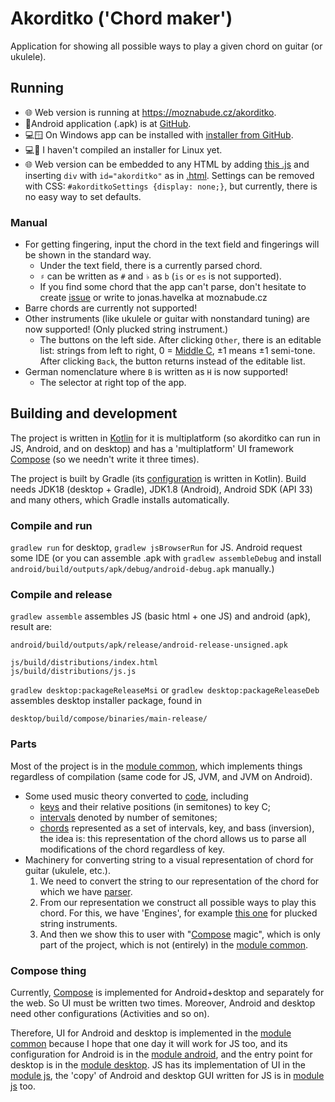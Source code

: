 # Akorditko ('Chord maker')
Application for showing all possible ways to play a given chord on guitar (or ukulele).

## Running
- 🌐 Web version is running at <https://moznabude.cz/akorditko>.
- 📱Android application (.apk) is at [GitHub](https://github.com/JoHavel/akorditko/releases/download/v1.0.0/akorditko.apk).
- 💻🪟 On Windows app can be installed with [installer from GitHub](https://github.com/JoHavel/akorditko/releases/download/v1.0.0/Akorditko-1.0.0.msi).
- 💻🐧 I haven't compiled an installer for Linux yet.
- 🌐 Web version can be embedded to any HTML by adding [this .js](https://github.com/JoHavel/akorditko/releases/download/v1.0.0/js.js) and inserting `div` with `id="akorditko"` as in [.html](https://github.com/JoHavel/akorditko/releases/download/v1.0.0/index.html). Settings can be removed with CSS: `#akorditkoSettings {display: none;}`, but currently, there is no easy way to set defaults. 

### Manual
- For getting fingering, input the chord in the text field and fingerings will be shown in the standard way.
    - Under the text field, there is a currently parsed chord.
    - `♯` can be written as `#` and `♭` as `b` (`is` or `es` is not supported).
    - If you find some chord that the app can't parse, don't hesitate to create [issue](https://github.com/JoHavel/akorditko/issues) or write to jonas.havelka at moznabude.cz
- Barre chords are currently not supported!
- Other instruments (like ukulele or guitar with nonstandard tuning) are now supported! (Only plucked string instrument.)
  - The buttons on the left side. After clicking `Other`, there is an editable list: strings from left to right, 0 = [Middle C](https://en.wikipedia.org/wiki/C_(musical_note)#Middle_C), ±1 means ±1 semi-tone. After clicking `Back`, the button returns instead of the editable list.
- German nomenclature where `B` is written as `H` is now supported!
  - The selector at right top of the app.


## Building and development
The project is written in [Kotlin](https://kotlinlang.org/) for it is multiplatform (so akorditko can run in JS, Android, and on desktop)
and has a 'multiplatform' UI framework [Compose](https://www.jetbrains.com/lp/compose-mpp/) (so we needn't write it three times).

The project is built by Gradle (its [configuration](build.gradle.kts) is written in Kotlin). Build needs JDK18 (desktop + Gradle), JDK1.8 (Android), Android SDK (API 33)
and many others, which Gradle installs automatically.

### Compile and run
`gradlew run` for desktop, `gradlew jsBrowserRun` for JS. Android request some IDE (or you can assemble .apk with `gradlew assembleDebug` and install `android/build/outputs/apk/debug/android-debug.apk` manually.)

### Compile and release
`gradlew assemble` assembles JS (basic html + one JS) and android (apk), result are:
```
android/build/outputs/apk/release/android-release-unsigned.apk

js/build/distributions/index.html
js/build/distributions/js.js
```

`gradlew desktop:packageReleaseMsi` or `gradlew desktop:packageReleaseDeb` assembles desktop installer package, found in
```
desktop/build/compose/binaries/main-release/
```

### Parts
Most of the project is in the [module common](common/src/commonMain/kotlin/cz/moznabude/akorditko), which implements things
regardless of compilation (same code for JS, JVM, and JVM on Android).

- Some used music theory converted to [code](common/src/commonMain/kotlin/cz/moznabude/akorditko/theory), including
  - [keys](common/src/commonMain/kotlin/cz/moznabude/akorditko/theory/Key.kt) and their relative positions (in semitones) to key C;
  - [intervals](common/src/commonMain/kotlin/cz/moznabude/akorditko/theory/Interval.kt) denoted by number of semitones;
  - [chords](common/src/commonMain/kotlin/cz/moznabude/akorditko/theory/Chord.kt) represented as a set of intervals, key, and bass (inversion),
  the idea is: this representation of the chord allows us to parse all modifications of the chord regardless of key. 
- Machinery for converting string to a visual representation of chord for guitar (ukulele, etc.).
  1. We need to convert the string to our representation of the chord for which we have [parser](common/src/commonMain/kotlin/cz/moznabude/akorditko/parseChord.kt).
  2. From our representation we construct all possible ways to play this chord. For this, we have 'Engines', for example [this one](common/src/commonMain/kotlin/cz/moznabude/akorditko/FretEngine.kt) for plucked string instruments.
  3. And then we show this to user with "[Compose](https://www.jetbrains.com/lp/compose-mpp/) magic", which is only part 
  of the project, which is not (entirely) in the [module common](common/src/commonMain/kotlin/cz/moznabude/akorditko).

### Compose thing
Currently, [Compose](https://www.jetbrains.com/lp/compose-mpp/) is implemented for Android+desktop and separately
for the web. So UI must be written two times. Moreover, Android and desktop need other configurations (Activities and so on).

Therefore, UI for Android and desktop is implemented in the [module common](common/src/commonMain/kotlin/cz/moznabude/akorditko/App.kt)
because I hope that one day it will work for JS too, and its configuration for Android is in the [module android](android), and
the entry point for desktop is in the [module desktop](desktop). JS has its implementation of UI in the [module js](js), the 'copy' of Android and desktop GUI written for JS is in [module js](js/src/jsMain/kotlin/cz/moznabude/akorditko/App.kt) too.